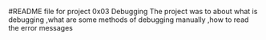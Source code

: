 #README file for project 0x03 Debugging
The project was to about what is debugging ,what are some methods of debugging manually ,how to read the error messages
